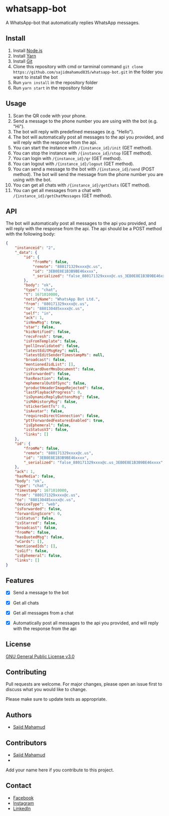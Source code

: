 # whatsapp-bot
A WhatsApp-bot that automatically replies WhatsApp messages.

## Install
1. Install [Node.js](https://nodejs.org/en/download/)
2. Install [Yarn](https://yarnpkg.com/en/docs/install)
3. Install [Git](https://git-scm.com/downloads)
4. Clone this repository with cmd or tarminal command ```git clone https://github.com/sajidmahamud835/whatsapp-bot.git``` in the folder you want to install the bot
5. Run `yarn install` in the repository folder
6. Run `yarn start` in the repository folder

## Usage
1. Scan the QR code with your phone.
2. Send a message to the phone number you are using with the bot (e.g. "Hi").
3. The bot will reply with predefined messages (e.g. "Hello").
4. The bot will automatically post all messages to the api you provided, and will reply with the response from the api.
5. You can start the instance with ``/{instance_id}/init`` (GET method).
6. You can stop the instance with ``/{instance_id}/stop`` (GET method).
7. You can login with ``/{instance_id}/qr`` (GET method).
8. You can logout with ``/{instance_id}/logout`` (GET method).
9. You can send a message to the bot with ``/{instance_id}/send`` (POST method). The bot will send the message from the phone number you are using with the bot.
10. You can get all chats with ``/{instance_id}/getChats`` (GET method).
11. You can get all messages from a chat with ``/{instance_id}/getChatMessages`` (GET method).

## API
The bot will automatically post all messages to the api you provided, and will reply with the response from the api. The api should be a POST method with the following body:
```json
{
    "instanceid": "2",
    "_data": {
        "id": {
            "fromMe": false,
            "remote": "880171329xxxx@c.us",
            "id": "3EB0E8E1B3B9BE46xxxx",
            "_serialized": "false_880171329xxxx@c.us_3EB0E8E1B3B9BE46xxxx"
        },
        "body": "ok",
        "type": "chat",
        "t": 1671010000,
        "notifyName": "WhatsApp Bot Ltd.",
        "from": "880171329xxxx@c.us",
        "to": "880130485xxxx@c.us",
        "self": "in",
        "ack": 1,
        "isNewMsg": true,
        "star": false,
        "kicNotified": false,
        "recvFresh": true,
        "isFromTemplate": false,
        "pollInvalidated": false,
        "latestEditMsgKey": null,
        "latestEditSenderTimestampMs": null,
        "broadcast": false,
        "mentionedJidList": [],
        "isVcardOverMmsDocument": false,
        "isForwarded": false,
        "hasReaction": false,
        "ephemeralOutOfSync": false,
        "productHeaderImageRejected": false,
        "lastPlaybackProgress": 0,
        "isDynamicReplyButtonsMsg": false,
        "isMdHistoryMsg": false,
        "stickerSentTs": 0,
        "isAvatar": false,
        "requiresDirectConnection": false,
        "pttForwardedFeaturesEnabled": true,
        "isEphemeral": false,
        "isStatusV3": false,
        "links": []
    },
    "id": {
        "fromMe": false,
        "remote": "880171329xxxx@c.us",
        "id": "3EB0E8E1B3B9BE46xxxx",
        "_serialized": "false_880171329xxxx@c.us_3EB0E8E1B3B9BE46xxxx"
    },
    "ack": 1,
    "hasMedia": false,
    "body": "ok",
    "type": "chat",
    "timestamp": 1671010000,
    "from": "880171329xxxx@c.us",
    "to": "880130485xxxx@c.us",
    "deviceType": "web",
    "isForwarded": false,
    "forwardingScore": 0,
    "isStatus": false,
    "isStarred": false,
    "broadcast": false,
    "fromMe": false,
    "hasQuotedMsg": false,
    "vCards": [],
    "mentionedIds": [],
    "isGif": false,
    "isEphemeral": false,
    "links": []
}
```

## Features
- [x] Send a message to the bot
- [x] Get all chats
- [x] Get all messages from a chat
- [x] Automatically post all messages to the api you provided, and will reply with the response from the api


## License
[GNU General Public License v3.0](https://choosealicense.com/licenses/gpl-3.0/)

## Contributing
Pull requests are welcome. For major changes, please open an issue first to discuss what you would like to change.

Please make sure to update tests as appropriate.

## Authors
- [Sajid Mahamud](https://github.com/sajidmahamud835)

## Contributors
- [Sajid Mahamud](https://github.com/sajidmahamud835)
- 
Add your name here if you contribute to this project.

## Contact
- [Facebook](https://www.facebook.com/sajidbzs)
- [Instagram](https://www.instagram.com/sajidmahamud835)
- [LinkedIn](https://www.linkedin.com/in/sajidmahamud835)